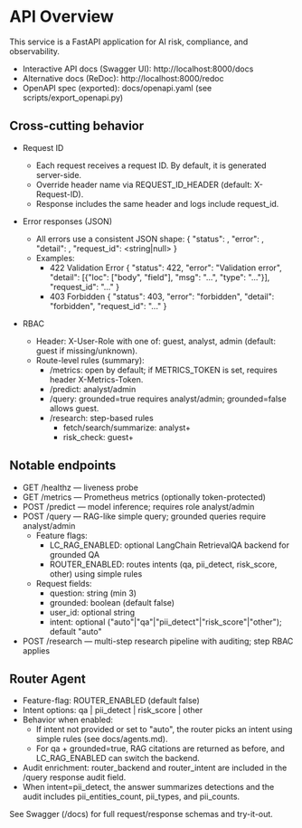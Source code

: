 # API Overview

This service is a FastAPI application for AI risk, compliance, and observability.

- Interactive API docs (Swagger UI): http://localhost:8000/docs
- Alternative docs (ReDoc): http://localhost:8000/redoc
- OpenAPI spec (exported): docs/openapi.yaml (see scripts/export_openapi.py)

## Cross-cutting behavior

- Request ID
  - Each request receives a request ID. By default, it is generated server-side.
  - Override header name via REQUEST_ID_HEADER (default: X-Request-ID).
  - Response includes the same header and logs include request_id.

- Error responses (JSON)
  - All errors use a consistent JSON shape:
    {
      "status": <int>,
      "error": <string>,
      "detail": <any>,
      "request_id": <string|null>
    }
  - Examples:
    - 422 Validation Error
      {
        "status": 422,
        "error": "Validation error",
        "detail": [{"loc": ["body", "field"], "msg": "...", "type": "..."}],
        "request_id": "..."
      }
    - 403 Forbidden
      {
        "status": 403,
        "error": "forbidden",
        "detail": "forbidden",
        "request_id": "..."
      }

- RBAC
  - Header: X-User-Role with one of: guest, analyst, admin (default: guest if missing/unknown).
  - Route-level rules (summary):
    - /metrics: open by default; if METRICS_TOKEN is set, requires header X-Metrics-Token.
    - /predict: analyst/admin
    - /query: grounded=true requires analyst/admin; grounded=false allows guest.
    - /research: step-based rules
      - fetch/search/summarize: analyst+
      - risk_check: guest+

## Notable endpoints

- GET /healthz — liveness probe
- GET /metrics — Prometheus metrics (optionally token-protected)
- POST /predict — model inference; requires role analyst/admin
- POST /query — RAG-like simple query; grounded queries require analyst/admin
  - Feature flags:
    - LC_RAG_ENABLED: optional LangChain RetrievalQA backend for grounded QA
    - ROUTER_ENABLED: routes intents (qa, pii_detect, risk_score, other) using simple rules
  - Request fields:
    - question: string (min 3)
    - grounded: boolean (default false)
    - user_id: optional string
    - intent: optional ("auto"|"qa"|"pii_detect"|"risk_score"|"other"); default "auto"
- POST /research — multi-step research pipeline with auditing; step RBAC applies

## Router Agent

- Feature-flag: ROUTER_ENABLED (default false)
- Intent options: qa | pii_detect | risk_score | other
- Behavior when enabled:
  - If intent not provided or set to "auto", the router picks an intent using simple rules (see docs/agents.md).
  - For qa + grounded=true, RAG citations are returned as before, and LC_RAG_ENABLED can switch the backend.
- Audit enrichment: router_backend and router_intent are included in the /query response audit field.
- When intent=pii_detect, the answer summarizes detections and the audit includes pii_entities_count, pii_types, and pii_counts.


See Swagger (/docs) for full request/response schemas and try-it-out.
